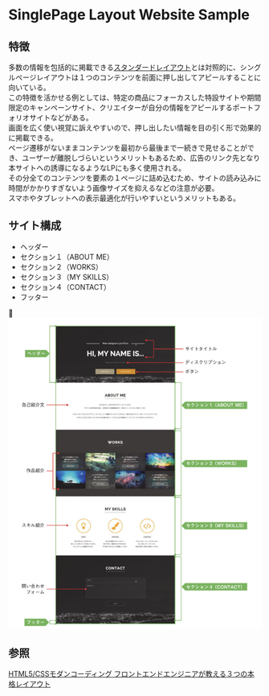 # SinglePage Layout Website Sample

## 特徴

多数の情報を包括的に掲載できる[スタンダードレイアウト](https://github.com/ryico/standard-layout-sample-website)とは対照的に、シングルページレイアウトは１つのコンテンツを前面に押し出してアピールすることに向いている。  
この特徴を活かせる例としては、特定の商品にフォーカスした特設サイトや期間限定のキャンペーンサイト、クリエイターが自分の情報をアピールするポートフォリオサイトなどがある。  
画面を広く使い視覚に訴えやすいので、押し出したい情報を目の引く形で効果的に掲載できる。  
ページ遷移がないままコンテンツを最初から最後まで一続きで見せることができ、ユーザーが離脱しづらいというメリットもあるため、広告のリンク先となり本サイトへの誘導になるようなLPにも多く使用される。  
その分全てのコンテンツを要素の１ページに詰め込むため、サイトの読み込みに時間がかかりすぎないよう画像サイズを抑えるなどの注意が必要。  
スマホやタブレットへの表示最適化が行いやすいというメリットもある。

## サイト構成

- ヘッダー
- セクション１（ABOUT ME）
- セクション２（WORKS）
- セクション３（MY SKILLS）
- セクション４（CONTACT）
- フッター

![SingePage Layout Sample Image](./singlepage-layout-sample-image.png)

## 参照

[HTML5/CSSモダンコーディング フロントエンドエンジニアが教える３つの本格レイアウト](https://www.amazon.co.jp/gp/product/B0176GNY26/ref=ppx_yo_dt_b_d_asin_title_o03?ie=UTF8&psc=1)
